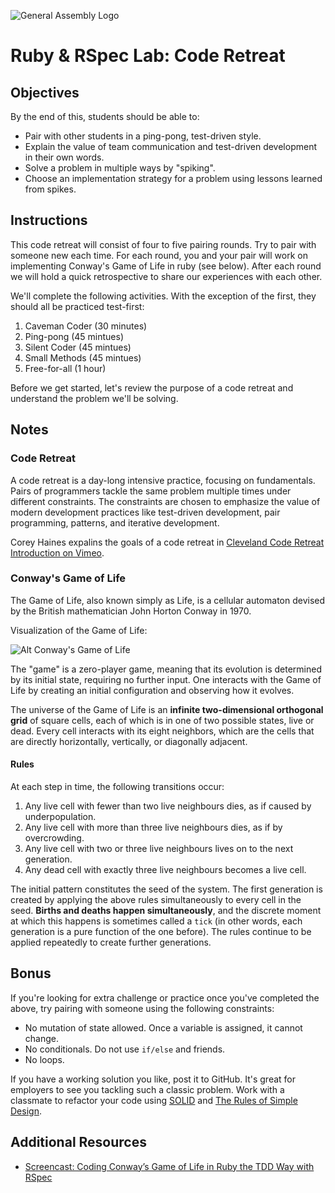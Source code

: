 ![General Assembly Logo](http://i.imgur.com/ke8USTq.png)

# Ruby \& RSpec Lab: Code Retreat

## Objectives

By the end of this, students should be able to:

- Pair with other students in a ping-pong, test-driven style.
- Explain the value of team communication and test-driven development in their own words.
- Solve a problem in multiple ways by "spiking".
- Choose an implementation strategy for a problem using lessons learned from spikes.

## Instructions

This code retreat will consist of four to five pairing rounds. Try to pair with someone new each time. For each round, you and your pair will work on implementing Conway's Game of Life in ruby (see below). After each round we will hold a quick retrospective to share our experiences with each other.

<!--
Instructor note: Code should be deleted between each round. It's fun to watch the looks on student faces when they hear this the first time.
-->

We'll complete the following activities. With the exception of the first, they should all be practiced test-first:

1. Caveman Coder (30 minutes)
1. Ping-pong (45 mintues)
1. Silent Coder (45 mintues)
1. Small Methods (45 mintues)
1. Free-for-all (1 hour)

<!--
1. Caveman Coder: whiteboard only
1. Ping-pong: one writes tests, the other code; switch halfway
1. Silent Coder: no talking allowed
1. Small Methods: no methos longer than 4 lines
1. Free-for-all: no constraints
-->

Before we get started, let's review the purpose of a code retreat and understand the problem we'll be solving.

## Notes

### Code Retreat

A code retreat is a day-long intensive practice, focusing on fundamentals. Pairs of programmers tackle the same problem multiple times under different constraints. The constraints are chosen to emphasize the value of modern development practices like test-driven development, pair programming, patterns, and iterative development.

Corey Haines expalins the goals of a code retreat in [Cleveland Code Retreat Introduction on Vimeo](http://vimeo.com/18955165).

### Conway's Game of Life

The Game of Life, also known simply as Life, is a cellular automaton devised by the British mathematician John Horton Conway in 1970.

Visualization of the Game of Life:

![Alt Conway's Game of Life](http://upload.wikimedia.org/wikipedia/commons/e/e5/Gospers_glider_gun.gif)

The "game" is a zero-player game, meaning that its evolution is determined by its initial state, requiring no further input. One interacts with the Game of Life by creating an initial configuration and observing how it evolves.

The universe of the Game of Life is an **infinite two-dimensional orthogonal grid** of square cells, each of which is in one of two possible states, live or dead. Every cell interacts with its eight neighbors, which are the cells that are directly horizontally, vertically, or diagonally adjacent.

#### Rules
At each step in time, the following transitions occur:

1. Any live cell with fewer than two live neighbours dies, as if caused by underpopulation.
2. Any live cell with more than three live neighbours dies, as if by overcrowding.
3. Any live cell with two or three live neighbours lives on to the next generation.
4. Any dead cell with exactly three live neighbours becomes a live cell.

The initial pattern constitutes the seed of the system. The first generation is created by applying the above rules simultaneously to every cell in the seed. **Births and deaths happen simultaneously**, and the discrete moment at which this happens is sometimes called a `tick` (in other words, each generation is a pure function of the one before). The rules continue to be applied repeatedly to create further generations.

## Bonus

If you're looking for extra challenge or practice once you've completed the above, try pairing with someone using the following constraints:

- No mutation of state allowed. Once a variable is assigned, it cannot change.
- No conditionals. Do not use `if/else` and friends.
- No loops.

If you have a working solution you like, post it to GitHub. It's great for employers to see you tackling such a classic problem. Work with a classmate to refactor your code using [SOLID](http://butunclebob.com/ArticleS.UncleBob.PrinciplesOfOod) and [The Rules of Simple Design](http://xprogramming.com/classics/expemergentdesign/).

## Additional Resources

- [Screencast: Coding Conway’s Game of Life in Ruby the TDD Way with RSpec](http://www.rubyinside.com/screencast-coding-conways-game-of-life-in-ruby-the-tdd-way-with-rspec-5564.html)
